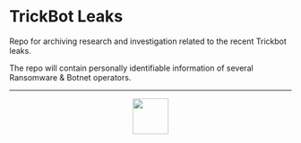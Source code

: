 # TrickBot Leaks

Repo for archiving research and investigation related to the recent Trickbot leaks.

The repo will contain personally identifiable information of several Ransomware & Botnet operators.

---
<p align="center">
  <img src="https://pbs.twimg.com/profile_images/1499738138331303940/L1joRp-6_400x400.png" width="64px"/>
</p>
